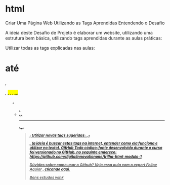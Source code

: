 # html
Criar Uma Página Web Utilizando as Tags Aprendidas
Entendendo o Desafio
 
A ideia deste Desafio de Projeto é elaborar um website, utilizando uma estrutura bem básica, utilizando tags aprendidas durante as aulas práticas:
 
Utilizar todas as tags explicadas nas aulas: <h1> até <h6>, <p>, <mark>, <small>, <i>, <u>, <strong>, <ol>, <ul>, <li>, <a>, <hr>, <sub>, <sup>, <blockquote>;
Utilizar novas tags sugeridas: <font>, <del>, <p>, <abbr> (a ideia é buscar estas tags na internet, entender como ela funciona e utilizar no texto).
GitHub
Todo código-fonte desenvolvido durante o curso foi versionado no GitHub, no seguinte endereço:
https://github.com/digitalinnovationone/trilha-html-modulo-1
 
Dúvidas sobre como usar o Github?
Veja essa aula com o expert Felipe Aguiar , <a href="https://web.dio.me/lives/primeiros-passos-com-git-e-github">clicando aqui</a>.
 
Bons estudos wink
